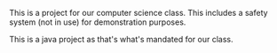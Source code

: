 This is a project for our computer science class.
This includes a safety system (not in use) for demonstration
purposes.

This is a java project as that's what's mandated for our class.

